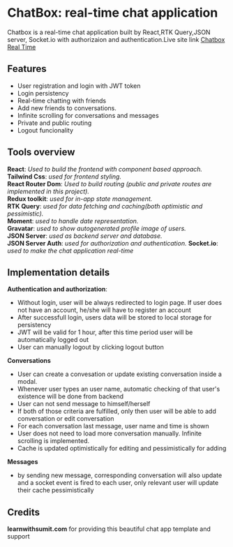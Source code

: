 # ChatBox: real-time chat application

Chatbox is a real-time chat application built by React,RTK Query,JSON server, Socket.io with authorizaion and authentication.Live site link [Chatbox Real Time](https://chatbox-real-time.netlify.app/)

## Features

- User registration and login with JWT token
- Login persistency
- Real-time chatting with friends
- Add new friends to conversations.
- Infinite scrolling for conversations and messages
- Private and public routing
- Logout funcionality

## Tools overview

**React**: _Used to build the frontend with component based approach._  
**Tailwind Css**: _used for frontend styling._  
**React Router Dom**: _Used to build routing (public and private routes are implemented in this project)._  
**Redux toolkit**: _used for in-app state management._  
**RTK Query**: _used for data fetching and caching(both optimistic and pessimistic)._  
**Moment**: _used to handle date representation._  
**Gravatar**: _used to show autogenerated profile image of users._  
**JSON Server**: _used as backend server and database._  
**JSON Server Auth**: _used for authorization and authentication._
**Socket.io**: _used to make the chat application real-time_

## Implementation details

**Authentication and authorization**:

- Without login, user will be always redirected to login page. If user does not have an account, he/she will have to register an account
- After successfull login, users data will be stored to local storage for persistency
- JWT will be valid for 1 hour, after this time period user will be automatically logged out
- User can manually logout by clicking logout button

**Conversations**

- User can create a convesation or update existing conversation inside a modal.
- Whenever user types an user name, automatic checking of that user's existence will be done from backend
- User can not send message to himself/herself
- If both of those criteria are fulfilled, only then user will be able to add conversation or edit conversation
- For each conversation last message, user name and time is shown
- User does not need to load more conversation manually. Infinite scrolling is implemented.
- Cache is updated optimistically for editing and pessimistically for adding

**Messages**

- by sending new message, corresponding conversation will also update and a socket event is fired to each user, only relevant user will update their cache pessimistically

## Credits

**learnwithsumit.com** for providing this beautiful chat app template and support
